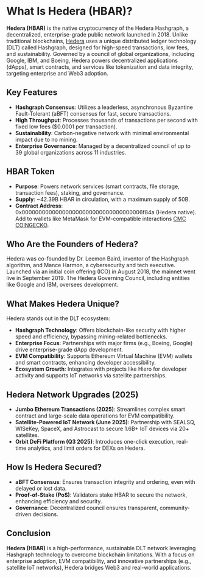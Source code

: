 # What Is Hedera (HBAR)?

**Hedera (HBAR)** is the native cryptocurrency of the Hedera Hashgraph, a decentralized, enterprise-grade public network launched in 2018. Unlike traditional blockchains, [Hedera](https://hedera.com/) uses a unique distributed ledger technology (DLT) called Hashgraph, designed for high-speed transactions, low fees, and sustainability. Governed by a council of global organizations, including Google, IBM, and Boeing, Hedera powers decentralized applications (dApps), smart contracts, and services like tokenization and data integrity, targeting enterprise and Web3 adoption. 

## Key Features
- **Hashgraph Consensus**: Utilizes a leaderless, asynchronous Byzantine Fault-Tolerant (aBFT) consensus for fast, secure transactions.
- **High Throughput**: Processes thousands of transactions per second with fixed low fees ($0.0001 per transaction).
- **Sustainability**: Carbon-negative network with minimal environmental impact due to no mining.
- **Enterprise Governance**: Managed by a decentralized council of up to 39 global organizations across 11 industries.

## HBAR Token
- **Purpose**: Powers network services (smart contracts, file storage, transaction fees), staking, and governance.
- **Supply**: ~42.39B HBAR in circulation, with a maximum supply of 50B.
- **Contract Address**: 0x000000000000000000000000000000000006f84a (Hedera native). Add to wallets like MetaMask for EVM-compatible interactions [CMC](https://coinmarketcap.com/currencies/hedera/) [COINGECKO](https://www.coingecko.com/en/coins/hedera).


## Who Are the Founders of Hedera?
Hedera was co-founded by Dr. Leemon Baird, inventor of the Hashgraph algorithm, and Mance Harmon, a cybersecurity and tech executive. Launched via an initial coin offering (ICO) in August 2018, the mainnet went live in September 2019. The Hedera Governing Council, including entities like Google and IBM, oversees development.

## What Makes Hedera Unique?
Hedera stands out in the DLT ecosystem:
- **Hashgraph Technology**: Offers blockchain-like security with higher speed and efficiency, bypassing mining-related bottlenecks.
- **Enterprise Focus**: Partnerships with major firms (e.g., Boeing, Google) drive enterprise-grade dApp development.
- **EVM Compatibility**: Supports Ethereum Virtual Machine (EVM) wallets and smart contracts, enhancing developer accessibility.
- **Ecosystem Growth**: Integrates with projects like Hiero for developer activity and supports IoT networks via satellite partnerships.

## Hedera Network Upgrades (2025)
- **Jumbo Ethereum Transactions (2025)**: Streamlines complex smart contract and large-scale data operations for EVM compatibility.
- **Satellite-Powered IoT Network (June 2025)**: Partnership with SEALSQ, WISeKey, SpaceX, and Astrocast to secure 1.6B+ IoT devices via 20+ satellites.
- **Orbit DeFi Platform (Q3 2025)**: Introduces one-click execution, real-time analytics, and limit orders for DEXs on Hedera.

## How Is Hedera Secured?

- **aBFT Consensus**: Ensures transaction integrity and ordering, even with delayed or lost data.
- **Proof-of-Stake (PoS)**: Validators stake HBAR to secure the network, enhancing efficiency and security.
- **Governance**: Decentralized council ensures transparent, community-driven decisions.


## Conclusion
**Hedera (HBAR)** is a high-performance, sustainable DLT network leveraging Hashgraph technology to overcome blockchain limitations. With a focus on enterprise adoption, EVM compatibility, and innovative partnerships (e.g., satellite IoT networks), Hedera bridges Web3 and real-world applications. 